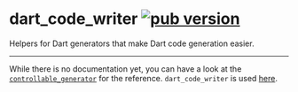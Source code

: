 # dart_code_writer [![pub version][pub-version-img]][pub-version-url]

Helpers for Dart generators that make Dart code generation easier.

---

While there is no documentation yet, you can have a look at the [`controllable_generator`](https://github.com/nivisi/controllable/tree/develop/packages/controllable_generator) for the reference. `dart_code_writer` is used [here](https://github.com/nivisi/controllable/tree/develop/packages/controllable_generator/lib/src/generator/helpers/src).

<!-- References -->
[pub-version-img]: https://img.shields.io/badge/pub-v0.0.7-green
[pub-version-url]: https://pub.dev/packages/dart_code_writer
